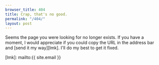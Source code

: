 ```yaml
---
browser_title: 404
title: Crap, that's no good.
permalink: "/404/"
layout: post
---
```


Seems the page you were looking for no longer exists. If you have a moment, I would appreciate if you could copy the URL in the address bar and [send it my way][lmk]. I'll do my best to get it fixed.

[lmk]: mailto:{{ site.email }}